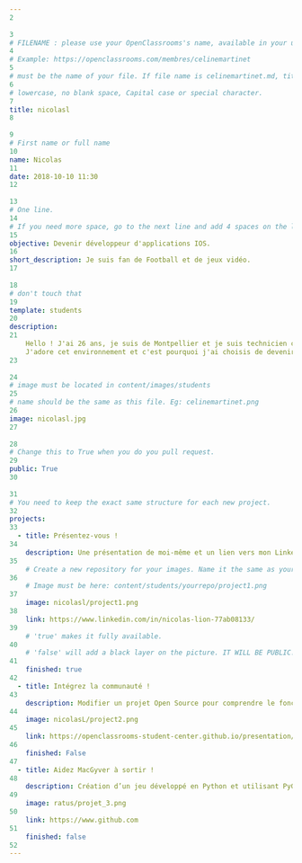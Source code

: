 ```yaml
---
2
​
3
# FILENAME : please use your OpenClassrooms's name, available in your url.
4
# Example: https://openclassrooms.com/membres/celinemartinet
5
# must be the name of your file. If file name is celinemartinet.md, title is celinemartinet.
6
# lowercase, no blank space, Capital case or special character.
7
title: nicolasl
8
​
9
# First name or full name
10
name: Nicolas
11
date: 2018-10-10 11:30
12
​
13
# One line.
14
# If you need more space, go to the next line and add 4 spaces on the left, as in 'description'.
15
objective: Devenir développeur d'applications IOS.
16
short_description: Je suis fan de Football et de jeux vidéo.
17
​
18
# don't touch that
19
template: students
20
description:
21
    Hello ! J'ai 26 ans, je suis de Montpellier et je suis technicien chez Apple.
    J'adore cet environnement et c'est pourquoi j'ai choisis de devenir développeur IOS.
23
    
24
# image must be located in content/images/students
25
# name should be the same as this file. Eg: celinemartinet.png
26
image: nicolasl.jpg
27
​
28
# Change this to True when you do you pull request.
29
public: True
30
​
31
# You need to keep the exact same structure for each new project.
32
projects:
33
  - title: Présentez-vous !
34
    description: Une présentation de moi-même et un lien vers mon LinkedIn.
35
    # Create a new repository for your images. Name it the same as your nickname and profile picture.
36
    # Image must be here: content/students/yourrepo/project1.png
37
    image: nicolasl/project1.png
38
    link: https://www.linkedin.com/in/nicolas-lion-77ab08133/
39
    # 'true' makes it fully available.
40
    # 'false' will add a black layer on the picture. IT WILL BE PUBLIC!
41
    finished: true
42
  - title: Intégrez la communauté !
43
    description: Modifier un projet Open Source pour comprendre le fonctionnement de Git, de Github et des pull requests. 
44
    image: nicolasL/project2.png
45
    link: https://openclassrooms-student-center.github.io/presentation/students/nicolasL.html
46
    finished: False
47
  - title: Aidez MacGyver à sortir !
48
    description: Création d’un jeu développé en Python et utilisant PyGame.
49
    image: ratus/projet_3.png
50
    link: https://www.github.com
51
    finished: false
52
---
```

